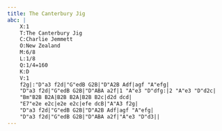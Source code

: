 ```yaml
---
title: The Canterbury Jig
abc: |
    X:1
    T:The Canterbury Jig
    C:Charlie Jemmett
    O:New Zealand
    M:6/8
    L:1/8
    Q:1/4=160
    K:D
    V:1
    f2g|:"D"a3 f2d|"G"edB G2B|"D"A2B Adf|agf "A"efg|
    "D"a3 f2d|"G"edB G2B|"D"ABA a2f|1 "A"e3 "D"dfg:|2 "A"e3 "D"d2c|
    "Bm"B2B B2A|B2B B2A|B2B B2c|d2d dcd|
    "E7"e2e e2c|e2e e2c|efe dcB|"A"A3 f2g|
    "D"a3 f2d|"G"edB G2B|"D"A2B Adf|agf "A"efg|
    "D"a3 f2d|"G"edB G2B|"D"ABA a2f|"A"e3 "D"d3||
---
```

